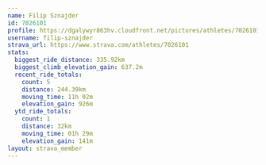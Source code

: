 ```yaml
---
name: Filip Sznajder
id: 7026101
profile: https://dgalywyr863hv.cloudfront.net/pictures/athletes/7026101/2123836/18/large.jpg
username: filip-sznajder
strava_url: https://www.strava.com/athletes/7026101
stats:
  biggest_ride_distance: 335.92km
  biggest_climb_elevation_gain: 637.2m
  recent_ride_totals:
    count: 5
    distance: 244.39km
    moving_time: 11h 02m
    elevation_gain: 926m
  ytd_ride_totals:
    count: 1
    distance: 32km
    moving_time: 01h 29m
    elevation_gain: 141m
layout: strava_member
--- 
```

